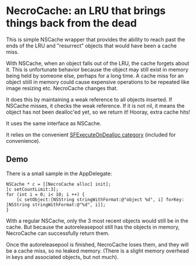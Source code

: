 # NecroCache: an LRU that brings things back from the dead

This is simple NSCache wrapper that provides the ability to reach past the ends of the LRU and "resurrect" objects that would have been a cache miss.


With NSCache, when an object falls out of the LRU, the cache forgets about it.  This is unfortunate behavior because the object may still exist in memory being held by someone else, perhaps for a long time.  A cache miss for an object stiill in memory could cause expensive operations to be repeated like image resizing etc. NecroCache changes that.


It does this by maintaining a weak reference to all objects inserted.  If NSCache misses, it checks the weak reference.  If it is not nil, it means the object has not been dealloc'ed yet, so we return it!  Hooray, extra cache hits!

It uses the same interface as NSCache.

It relies on the convenient [SFExecuteOnDealloc category](https://github.com/krzysztofzablocki/NSObject-SFExecuteOnDealloc) (included for convenience).

## Demo
There is a small sample in the AppDelegate:

    NSCache * c = [[NecroCache alloc] init];
    [c setCountLimit:3];
    for (int i = 0; i< 10; i ++) {
        [c setObject:[NSString stringWithFormat:@"object %d", i] forKey:[NSString stringWithFormat:@"%d", i]];
    }


With a regular NSCache, only the 3 most recent objects would still be in the cache.  But because the autoreleasepool still has the objects in memory, NecroCache can successfully return them.

Once the autoreleasepool is finished, NecroCache loses them, and they will be a cache miss, so no leaked memory. (There is a slight memory overhead in keys and associated objects, but not much).

